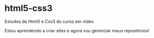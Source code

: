 # html5-css3
 Estudos de Html5 e Css3 do curso em video

 Estou aprendendo a criar sites e agora vou gerenciar meus repositórios!
